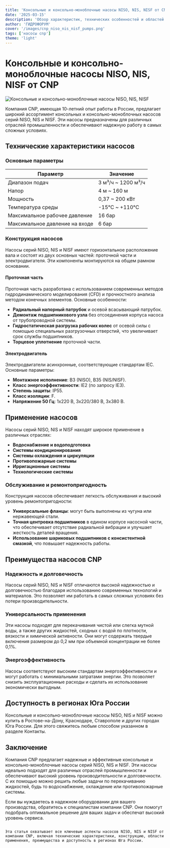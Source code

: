 ```yaml
---
title: 'Консольные и консольно-моноблочные насосы NISO, NIS, NISF от CNP'
date: '2025-03-15'
description: 'Обзор характеристик, технических особенностей и областей применения консольных и консольно-моноблочных насосов NISO, NIS, NISF от компании CNP.'
author: 'ГИДРОФОРУМ'
cover: '/images/cnp_niso_nis_nisf_pumps.png'
tags: ['насосы cnp']
theme: 'light'
---
```


# Консольные и консольно-моноблочные насосы NISO, NIS, NISF от CNP

![Консольные и консольно-моноблочные насосы NISO, NIS, NISF](/images/cnp_niso_nis_nisf_pumps.png)

Компания CNP, имеющая 10-летний опыт работы в России, предлагает широкий ассортимент консольных и консольно-моноблочных насосов серий NISO, NIS и NISF. Эти насосы предназначены для различных отраслей промышленности и обеспечивают надежную работу в самых сложных условиях.

## Технические характеристики насосов

### Основные параметры

| Параметр                | Значение                               |
|-------------------------|----------------------------------------|
| Диапазон подач          | 3 м³/ч ~ 1200 м³/ч                    |
| Напор                   | 4 м ~ 160 м                             |
| Мощность                | 0,37 ~ 200 кВт                          |
| Температура среды        | -15°C ~ +110°C                         |
| Максимальное рабочее давление   | 16 бар                              |
| Максимальное давление на входе     | 6 бар                                |

### Конструкция насосов

Насосы серий NISO, NIS и NISF имеют горизонтальное расположение вала и состоят из двух основных частей: проточной части и электродвигателя. Эти компоненты монтируются на общем рамном основании.

#### Проточная часть

Проточная часть разработана с использованием современных методов гидродинамического моделирования (CFD) и прочностного анализа методом конечных элементов. Основные особенности:

- **Радиальный напорный патрубок** и осевой всасывающий патрубок.
- **Демонтаж подшипникового узла** без отсоединения корпуса насоса от трубопроводной системы.
- **Гидростатическая разгрузка рабочих колес** от осевой силы с помощью специальных разгрузочных отверстий, что увеличивает срок службы подшипников.
- **Торцевое уплотнение** проточной части.

#### Электродвигатель

Электродвигатели асинхронные, соответствующие стандартам IEC. Основные параметры:

- **Монтажное исполнение**: B3 (NISO), B35 (NIS/NISF).
- **Класс энергоэффективности**: IE2 (по запросу IE3).
- **Степень защиты**: IP55.
- **Класс изоляции**: F.
- **Напряжение 50 Гц**: 1х220 В, 3x220/380 В, 3x380 В.

## Применение насосов

Насосы серий NISO, NIS и NISF находят широкое применение в различных отраслях:

- **Водоснабжение и водоподготовка**
- **Системы кондиционирования**
- **Системы охлаждения и циркуляции**
- **Противопожарные системы**
- **Ирригационные системы**
- **Технологические системы**

### Обслуживание и ремонтопригодность

Конструкция насосов обеспечивает легкость обслуживания и высокий уровень ремонтопригодности:

- **Универсальные фланцы**: могут быть выполнены из чугуна или нержавеющей стали.
- **Точная центровка подшипников** в едином корпусе насосной части, что обеспечивает отсутствие радиальной вибрации и улучшает жесткость деталей вращения.
- **Использование шариковых подшипников с консистентной смазкой**, что повышает надежность работы.

## Преимущества насосов CNP

### Надежность и долговечность

Насосы серий NISO, NIS и NISF отличаются высокой надежностью и долговечностью благодаря использованию современных технологий и материалов. Это позволяет им работать в самых сложных условиях без потери производительности.

### Универсальность применения

Эти насосы подходят для перекачивания чистой или слегка мутной воды, а также других жидкостей, сходных с водой по плотности, вязкости и химической активности. Они могут содержать твердые включения размером до 0,2 мм при объемной концентрации не более 0,1%.

### Энергоэффективность

Насосы соответствуют высоким стандартам энергоэффективности и могут работать с минимальными затратами энергии. Это позволяет снизить эксплуатационные расходы и сделать их использование экономически выгодным.

## Доступность в регионах Юга России

Консольные и консольно-моноблочные насосы NISO, NIS и NISF можно купить в Ростове-на-Дону, Краснодаре, Ставрополе и других городах Юга России. Для этого свяжитесь любым способом указанном в разделе Контакты.

## Заключение

Компания CNP предлагает надежные и эффективные консольные и консольно-моноблочные насосы серий NISO, NIS и NISF. Эти насосы идеально подходят для различных отраслей промышленности и обеспечивают высокий уровень производительности и долговечности. С их помощью можно решить любые задачи по перекачиванию жидкостей, будь то водоснабжение, охлаждение или противопожарные системы.

Если вы нуждаетесь в надежном оборудовании для вашего производства, обратитесь к специалистам компании CNP. Они помогут подобрать оптимальное решение для ваших задач и обеспечат высокий уровень сервиса.
```

Эта статья охватывает все ключевые аспекты насосов NISO, NIS и NISF от компании CNP, включая технические характеристики, конструкцию, области применения, преимущества и доступность в регионах Юга России.